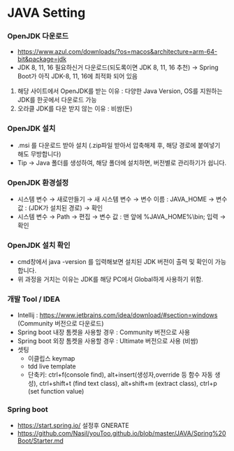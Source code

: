 # JAVA Setting

### OpenJDK 다운로드
- https://www.azul.com/downloads/?os=macos&architecture=arm-64-bit&package=jdk
- JDK 8, 11, 16 필요하신거 다운로드(되도록이면 JDK 8, 11, 16 추천) → Spring Boot가 아직 JDK-8, 11, 16에 최적화 되어 있음
1) 해당 사이트에서 OpenJDK를 받는 이유 : 다양한 Java Version, OS를 지원하는 JDK를 한곳에서 다운로드 가능
2) 오라클 JDK를 다운 받지 않는 이유 : 비쌈(돈)

### OpenJDK 설치
- .msi 를 다운로드 받아 설치 (.zip파일 받아서 압축해제 후, 해당 경로에 붙여넣기 해도 무방합니다)
- Tip → Java 폴더를 생성하여, 해당 폴더에 설치하면, 버전별로 관리하기가 쉽니다.


### OpenJDK 환경설정
- 시스템 변수 → 새로만들기 → 새 시스템 변수 → 변수 이름 : JAVA_HOME → 변수 값 : (JDK가 설치된 경로) → 확인
- 시스템 변수 → Path → 편집 → 변수 값 : 맨 앞에 %JAVA_HOME%\bin; 입력 → 확인

### OpenJDK 설치 확인
- cmd창에서 java -version 를 입력해보면 설치된 JDK 버전이 출력 및 확인이 가능합니다.
- 위 과정을 거치는 이유는 JDK를 해당 PC에서 Global하게 사용하기 위함.

### 개발 Tool / IDEA
- Intellij : https://www.jetbrains.com/idea/download/#section=windows (Community 버전으로 다운로드)
- Spring boot 내장 톰켓을 사용할 경우 : Community 버전으로 사용
- Spring boot 외장 톰켓을 사용할 경우 : Ultimate 버전으로 사용 (비쌈)
- 셋팅
    - 이클립스 keymap
    - tdd live template
    - 단축키: ctrl+f(console find), alt+insert(생성자,override 등 함수 자동 생성), ctrl+shift+t (find text class), alt+shift+m (extract class), ctrl+p (set function value)

### Spring boot
- https://start.spring.io/ 설정후 GNERATE
- https://github.com/Nasil/youToo.github.io/blob/master/JAVA/Spring%20Boot/Starter.md
